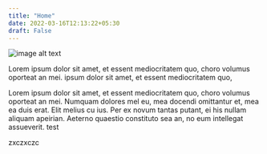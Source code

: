 ```yaml
---
title: "Home"
date: 2022-03-16T12:13:22+05:30
draft: False
---
```


![image alt text](/1015-400x250.jpg)

Lorem ipsum dolor sit amet, et essent mediocritatem quo, choro volumus oporteat an mei. ipsum dolor sit amet, et essent mediocritatem quo,

Lorem ipsum dolor sit amet, et essent mediocritatem quo, choro volumus oporteat an mei. Numquam dolores mel eu, mea docendi omittantur et, mea ea duis erat. Elit melius cu ius. Per ex novum tantas putant, ei his nullam aliquam apeirian. Aeterno quaestio constituto sea an, no eum intellegat assueverit. 
test    

zxczxczc
